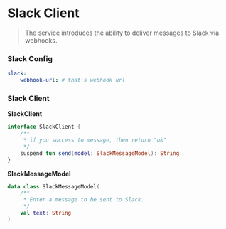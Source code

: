 # Slack Client

> The service introduces the ability to deliver messages to Slack via webhooks.

### Slack Config

```yaml
slack:
    webhook-url: # that's webhook url
```

### Slack Client

**SlackClient**

```kotlin
interface SlackClient {
    /**
     * if you success to message, then return "ok"
     */
    suspend fun send(model: SlackMessageModel): String
}
```

**SlackMessageModel**

```kotlin
data class SlackMessageModel(
    /**
     * Enter a message to be sent to Slack.
     */
    val text: String
)
```
